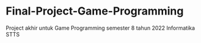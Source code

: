 # Final-Project-Game-Programming
Project akhir untuk Game Programming semester 8 tahun 2022 Informatika STTS
